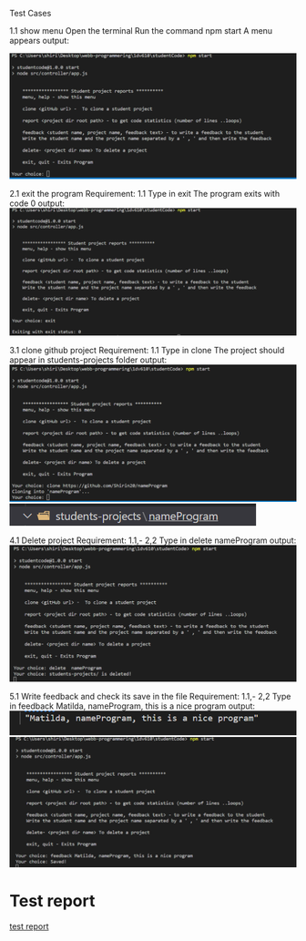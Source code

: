 Test Cases  
    

1.1 show menu
Open the terminal
Run the command 
    npm start
A menu appears
output:  

![show menu](./img/show-menu.png)

2.1 exit the program
Requirement: 1.1
Type in exit
The program exits with code 0
output:  
![](./img/exit.png)   

3.1 clone github project
Requirement: 1.1
Type in clone <github url>
The project should appear in students-projects folder 
output:  
![](./img/clone-project.png)   
![](./img/clone-project1.png)   

4.1 Delete project
Requirement: 1.1,- 2,2
Type in delete nameProgram
output:  
![](./img/delete.png)  

5.1 Write feedback and check its save in the file
Requirement: 1.1,- 2,2
Type in 
      feedback Matilda, nameProgram, this is a nice program
output:  
![](./img/data-saved-in-the-file.png)  
![](./img/write-feedback-to-file.png)  

# Test report
[test report](./test-report.md)
